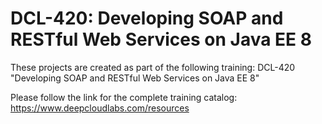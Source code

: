 # DCL-420: Developing SOAP and RESTful Web Services on Java EE 8

These projects are created as part of the following training: DCL-420 "Developing SOAP and RESTful Web Services on Java EE 8"

Please follow the link for the complete training catalog: https://www.deepcloudlabs.com/resources
